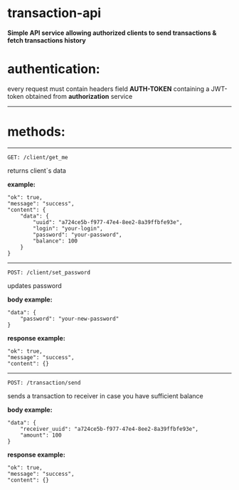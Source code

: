 # transaction-api
<b>Simple API service allowing authorized clients to send transactions &amp; fetch transactions history</b>

# authentication:

every request must contain headers field <b>AUTH-TOKEN</b> containing a JWT-token obtained from <b>authorization</b> service

---
# methods:

---
    GET: /client/get_me

returns client`s data

<b>example:</b>


    "ok": true,
    "message": "success",
    "content": {
        "data": {
            "uuid": "a724ce5b-f977-47e4-8ee2-8a39ffbfe93e",
            "login": "your-login",
            "password": "your-password",
            "balance": 100
        }
    }

---

    POST: /client/set_password

updates password

<b>body example:</b>


    "data": {
        "password": "your-new-password"
    }
<b>response example:</b>


    "ok": true,
    "message": "success",
    "content": {}

---

    POST: /transaction/send

sends a transaction to receiver in case you have sufficient balance

<b>body example:</b>


    "data": {
        "receiver_uuid": "a724ce5b-f977-47e4-8ee2-8a39ffbfe93e",
        "amount": 100
    }
<b>response example:</b>


    "ok": true,
    "message": "success",
    "content": {}
